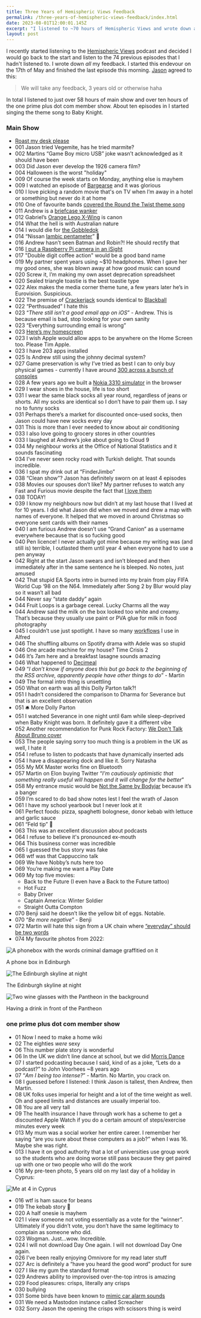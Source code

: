 ```yaml
---
title: Three Years of Hemispheric Views Feedback
permalink: /three-years-of-hemispheric-views-feedback/index.html
date: 2023-08-01T12:00:01.145Z
excerpt: "I listened to ~70 hours of Hemispheric Views and wrote down all my feedback"
layout: post
---
```


I recently started listening to the [Hemispheric Views](https://hemisphericviews.com/) podcast and decided I would go back to the start and listen to the 74 previous episodes that I hadn't listened to. I wrote down _all_ my feedback. I started this endevour on the 17th of May and finished the last episode this morning. [Jason](https://grepjason.sh/) agreed to this:

> We will take any feedback, 3 years old or otherwise haha

In total I listened to just over 58 hours of main show and over ten hours of the one prime plus dot com member show. About ten episodes in I started singing the theme song to Baby Knight. 

### Main Show

- [Roast my desk please](https://rknightuk.s3.amazonaws.com/site/desk-2023.jpg)
- 001 Jason tried Vegemite, has he tried marmite? 
- 002 Martins “Game Boy micro USB” joke wasn’t acknowledged as it should have been 
- 003 Did Jason ever develop the 1926 camera film? 
- 004 Halloween is the worst "holiday"
- 009 Of course the week starts on Monday, anything else is mayhem
- 009 I watched an episode of [Bargearse](https://youtu.be/Fahf77qzEnE) and it was glorious
- 010 I love picking a random movie that's on TV when I’m away in a hotel or something but never do it at home
- 010 One of favourite bands [covered the Round the Twist theme song](https://www.youtube.com/watch?v=C7bnFPaGnkc)
- 011 Andrew is a [briefcase wanker](https://www.youtube.com/watch?v=Qsj2-dWf1ko)
- 012 Gabriel’s [Orange Lego X-Wing](https://www.lego.com/en-gb/product/poe-s-x-wing-fighter-75102) is canon
- 014 What the hell is with Australian nature
- 014 I would die for [the Gobbledok](https://www.youtube.com/watch?v=3vIaCXCkkrs)
- 014 “Nissan [Iambic pentameter](https://en.wikipedia.org/wiki/Iambic_pentameter)” 👏
- 016 Andrew hasn’t seen Batman and Robin?! He should rectify that
- 016 [I put a Raspberry Pi camera in an iSight](https://rknight.me/building-a-pisight/)
- 017 "Double digit coffee action" would be a good band name 
- 019 My partner spent years using ~$10 headphones. When I gave her my good ones, she was blown away at how good music can sound
- 020 Screw it, I’m making my own asset deprecation spreadsheet 
- 020 Sealed triangle toastie is the best toastie type
- 022 Alex makes the media corner theme tune, a few years later he’s in Eurovision. Suspicious. 
- 022 The premise of [Crackerjack](https://en.wikipedia.org/wiki/Crackerjack_(2002_film)) sounds identical to [Blackball](https://www.imdb.com/title/tt0337879/)
- 022 “Perthsuaded” I hate this
- 023 “_There still isn’t a good email app on iOS_” - Andrew. This is because email is bad, stop looking for your own sanity
- 023 “Everything surrounding email is wrong”
- 023 [Here’s my homescreen](https://rknight.me/micro/110361312690891868/)
- 023 I wish Apple would allow apps to be anywhere on the Home Screen too. Please Tim Apple. 
- 023 I have 203 apps installed 
- 025 Is Andrew still using the johnny decimal system?
- 027 Game preservation is why I’ve tried as best I can to only buy physical games - currently I have around [300 across a bunch of consoles](https://rknight.me/collections/games)
- 028 A few years ago we built a [Nokia 3310 simulator](http://knockoffia.devsdodesign.com) in the browser
- 029 I wear shoes in the house, life is too short 
- 031 I wear the same black socks all year round, regardless of jeans or shorts. All my socks are identical so I don’t have to pair them up. I say no to funny socks
- 031 Perhaps there’s a market for discounted once-used socks, then Jason could have new socks every day 
- 031 This is more than I ever needed to know about air conditioning
- 033 I also love going to grocery stores in other countries 
- 033 I laughed at Andrew’s joke about going to Cloud 9
- 034 My neighbour works at the Office of National Statistics and it sounds fascinating 
- 034 I’ve never seen rocky road with Turkish delight. That sounds incredible. 
- 036 I spat my drink out at “FinderJimbo”
- 038 “Clean show”? Jason has definitely sworn on at least 4 episodes 
- 038 Movies our spouses don’t like? My partner refuses to watch any Fast and Furious movie despite the fact that [I love them](https://wegot.family)
- 038 TODAY! 
- 039 I know my neighbours now but didn’t at my last house that I lived at for 10 years. I did what Jason did when we moved and drew a map with names of everyone. It helped that we moved in around Christmas so everyone sent cards with their names
- 040 I am furious Andrew doesn’t use “Grand Canion” as a username everywhere because that is so fucking good
- 040 Pen licence! I never actually got mine because my writing was (and still is) terrible, I outlasted them until year 4 when everyone had to use a pen anyway
- 042 Right at the start Jason swears and isn’t bleeped and then immediately after in the same sentence he is bleeped. No notes, just amused
- 042 That stupid EA Sports intro in burned into my brain from play FIFA World Cup ‘98 on the N64. Immediately after Song 2 by Blur would play so it wasn’t all bad
- 044 Never say “state daddy” again
- 044 Fruit Loops is a garbage cereal. Lucky Charms all the way
- 044 Andrew said the milk on the box looked too white and creamy. That’s because they usually use paint or PVA glue for milk in food photography 
- 045 I couldn’t use just spotlight. I have so many [workflows](https://rknight.me/alfred-workflows/) I use in Alfred
- 046 The shuffling albums on Spotify drama with Adele was so stupid
- 046 One arcade machine for my house? Time Crisis 2
- 046 It’s 7am here and a breakfast lasagne sounds amazing 
- 046 What happened to [Decimeal](https://decimeal.com/)
- 049 “_I don’t know if anyone does this but go back to the beginning of the RSS archive, apparently people have other things to do_” - Martin
- 049 The formal intro thing is unsettling 
- 050 What on earth was all this Dolly Parton talk?!
- 051 I hadn’t considered the comparison to Dharma for Severance but that is an excellent observation 
- 051 🛎️ More Dolly Parton
- 051 I watched Severance in one night until 6am while sleep-deprived when Baby Knight was born. It definitely gave it a different vibe 
- 052 Another recommendation for Punk Rock Factory: [We Don't Talk About Bruno cover](https://www.youtube.com/watch?v=CUbul4f8AX8)
- 053 The people saying sorry too much thing is a problem in the UK as well, I hate it 
- 054 I refuse to listen to podcasts that have dynamically inserted ads
- 054 I have a disappearing dock and like it. Sorry Natasha
- 055 My MX Master works fine on Bluetooth
- 057 Martin on Elon buying Twitter “_I’m cautiously optimistic that something really useful will happen and it will change for the better_”
- 058 My entrance music would be [Not the Same by Bodyjar](https://song.link/s/0q6Qyd2QaHMHp7APKyQsyi) because it’s a banger
- 059 I’m scared to do bad show notes lest I feel the wrath of Jason
- 061 I have my school yearbook but I never look at it 
- 061 Perfect foods: pizza, spaghetti bolognese, donor kebab with lettuce and garlic sauce 
- 061 “Feld tip” 👀
- 063 This was an excellent discussion about podcasts
- 064 I refuse to believe it's pronounced ex-mouth
- 064 This business corner was incredible 
- 065 I guessed the bus story was fake
- 068 wtf was that Cappuccino talk 
- 069 We have Nobby’s nuts here too 
- 069 You’re making me want a Play Date
- 069 My top five movies:
	- Back to the Future (I even have a Back to the Future tattoo)
	- Hot Fuzz
	- Baby Driver
	- Captain America: Winter Soldier
	- Straight Outta Compton
- 070 Benji said he doesn’t like the yellow bit of eggs. Notable. 
- 070 “_Be more negative_” - Benji
- 072 Martin will hate this sign from a UK chain where [“everyday” should be two words](https://www.alamy.com/stock-photo-a-poundland-store-sign-71740740.html?imageid=1F597E32-BEC1-46FC-9C74-1CCCBC895D64&p=179593&pn=1&searchId=8798bbaa288a340a187eb179f2e6aaea&searchtype=0)
- 074 My favourite photos from 2022:

![A phonebox with the words criminal damage graffitied on it](https://rknightuk.s3.amazonaws.com/site/2022-criminal-damage.jpg)

A phone box in Edinburgh

![The Edinburgh skyline at night](https://rknightuk.s3.amazonaws.com/site/2022-edinburgh.jpg)

The Edinburgh skyline at night

![Two wine glasses with the Pantheon in the background](https://rknightuk.s3.amazonaws.com/site/2022-pantheon.jpg)

Having a drink in front of the Pantheon

### one prime plus dot com member show

- 01 Now I need to make a home wiki
- 02 The eighties _were_ sexy
- 06 This number plate story is wonderful 
- 06 In the UK we didn’t line dance at school, but we did [Morris Dance](https://en.m.wikipedia.org/wiki/Morris_dance)
- 07 I started podcasting because I said, kind of as a joke, “Lets do a podcast?” to John Voorhees ~8 years ago
- 07 “_Am I being too intense?_” - Martin. No Martin, you crack on. 
- 08 I guessed before I listened: I think Jason is tallest, then Andrew, then Martin. 
- 08 UK folks uses imperial for height and a lot of the time weight as well. Oh and speed limits and distances are usually imperial too. 
- 08 You are all very tall
- 09 The health insurance I have through work has a scheme to get a discounted Apple Watch if you do a certain amount of steps/exercise minutes every week
- 013 My mum was a social worker her entire career. I remember her saying “are you sure about these computers as a job?” when I was 16. Maybe she was right. 
- 013 I have it on good authority that a lot of universities use group work so the students who are doing worse still pass because they get paired up with one or two people who will do the work
- 016 My pre-teen photo, 5 years old on my last day of a holiday in Cyprus:

![Me at 4 in Cyprus](https://rknightuk.s3.amazonaws.com/site/me-young.jpg)

- 016 wtf is ham sauce for beans 
- 019 The kebab story 👏 
- 020 A half onesie is mayhem 
- 021 I view someone not voting essentially as a vote for the “winner”. Ultimately if you didn’t vote, you don’t have the same legitimacy to complain as someone who did.
- 023 Wogman. Just…wow. Incredible.
- 024 I will not download Day One again. I will not download Day One again. 
- 026 I’ve been really enjoying Omnivore for my read later stuff
- 027 Arc is definitely a “have you heard the good word” product for sure 
- 027 I like my gum the standard format
- 029 Andrews ability to improvised over-the-top intros is amazing 
- 029 Food pleasures: crisps, literally any crisps
- 030 bullying 
- 031 Some birds have been known to [mimic car alarm sounds](https://www.independent.co.uk/news/science/from-modems-to-alarms-the-world-of-bird-mimics-6105998.html#)
- 031 We need a Mastodon instance called Screacher
- 032 Sorry Jason the opening the crisps with scissors thing is weird
